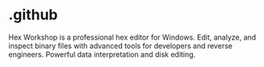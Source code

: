 # .github
Hex Workshop is a professional hex editor for Windows. Edit, analyze, and inspect binary files with advanced tools for developers and reverse engineers. Powerful data interpretation and disk editing.
